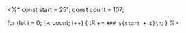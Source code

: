 
<%*
const start = 251;
const count = 107;

for (let i = 0; i < count; i++) {
  tR += `### ${start + i}\n`;
}
%>
